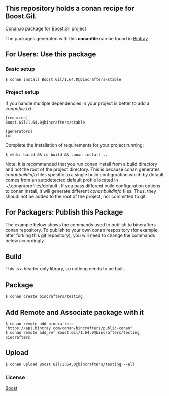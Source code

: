 ## This repository holds a conan recipe for Boost.Gil.

[Conan.io](https://conan.io) package for [Boost.Gil](https://github.com/Boostorg/Gil) project

The packages generated with this **conanfile** can be found in [Bintray](https://bintray.com/bincrafters/public-conan/Boost.Gil%3Abincrafters).

## For Users: Use this package

### Basic setup

    $ conan install Boost.Gil/1.64.0@bincrafters/stable

### Project setup

If you handle multiple dependencies in your project is better to add a *conanfile.txt*

    [requires]
    Boost.Gil/1.64.0@bincrafters/stable

    [generators]
    txt

Complete the installation of requirements for your project running:</small></span>

    $ mkdir build && cd build && conan install ..
	
Note: It is recommended that you run conan install from a build directory and not the root of the project directory.  This is because conan generates *conanbuildinfo* files specific to a single build configuration which by default comes from an autodetected default profile located in ~/.conan/profiles/default .  If you pass different build configuration options to conan install, it will generate different *conanbuildinfo* files.  Thus, they shoudl not be added to the root of the project, nor committed to git. 

## For Packagers: Publish this Package

The example below shows the commands used to publish to bincrafters conan repository. To publish to your own conan respository (for example, after forking this git repository), you will need to change the commands below accordingly. 

## Build  

This is a header only library, so nothing needs to be built.

## Package 

    $ conan create bincrafters/testing
	
## Add Remote and Associate package with it

	$ conan remote add bincrafters "https://api.bintray.com/conan/bincrafters/public-conan"
	$ conan remote add_ref Boost.Gil/1.64.0@bincrafters/testing bincrafters

## Upload

    $ conan upload Boost.Gil/1.64.0@bincrafters/testing --all

### License
[Boost](LICENSE)
